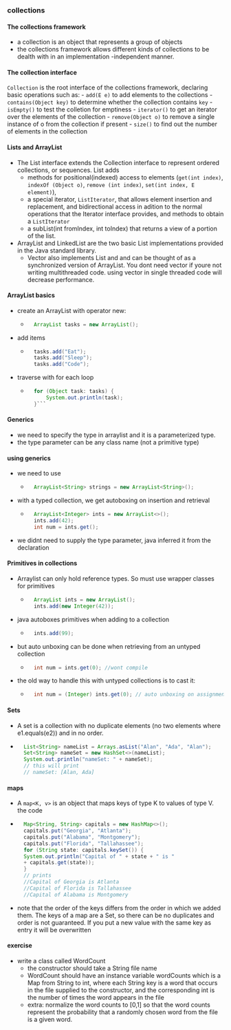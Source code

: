 ### collections 

#### The collections framework 

- a collection is an object that represents a group of objects 
- the collections framework allows different kinds of collections to be dealth with in an implementation -independent manner.

#### The collection interface
`Collection` is the root interface of the collections framework, declaring basic operations such as:
    - `add(E e)` to add elements to the collections
    - `contains(Object key)` to determine whether the collection contains `key`
    - `isEmpty()` to test the colletion for emptiness
    - `iterator()` to get an iterator over the elements of the collection 
    - `remove(Object o)` to remove a single instance of o from the collection if present 
    - `size()` to find out the number of elements in the collection

#### Lists and ArrayList

- The List interface extends the Collection interface to represent ordered collections, or sequences. List adds
    - methods for positional(indexed) access to elements (`get(int index)`, `indexOf (Object o)`, `remove (int index)`, `set(int index, E element)`),
    - a special iterator, `ListIterator`, that allows element insertion and replacement, and bidirectional access in adition to the normal operations that the Iterator interface provides, and methods to obtain a `ListIterator`
    - a subList(int fromIndex, int toIndex) that returns a view of a portion of the list.
- ArrayList and LinkedList are the two basic List implementations provided in the Java standard library.
    - Vector also implements List and and can be thought of as a synchronized version of ArrayList. You dont need vector if youre not writing multithreaded code. using vector in single threaded code will decrease performance.

#### ArrayList basics 
- create an ArrayList with operator new:
    - ```java
        ArrayList tasks = new ArrayList();
        ```
- add items 
    - ```java
        tasks.add("Eat");
        tasks.add("Sleep");
        tasks.add("Code");
        ```
- traverse with for each loop 
    - ```java
        for (Object task: tasks) {
            System.out.println(task);
        }```


#### Generics

- we need to specify the type in arraylist and it is a parameterized type.
- the type parameter can be any class name (not a primitive type)

#### using generics 
- we need to use 
    - ```java
        ArrayList<String> strings = new ArrayList<String>();
        ```

- with a typed collection, we get autoboxing on insertion and retrieval
    - ```java
        ArrayList<Integer> ints = new ArrayList<>();
        ints.add(42);
        int num = ints.get();
        ```
- we didnt need to supply the type parameter, java inferred it from the declaration

#### Primitives in collections 
- Arraylist can only hold reference types. So must use wrapper classes for primitives
    - ```java
        ArrayList ints = new ArrayList();
        ints.add(new Integer(42));
        ```
- java autoboxes primitives when adding to a collection
    - ```java
        ints.add(99);
        ```
- but auto unboxing can be done when retrieving from an untyped collection 
    - ```java
        int num = ints.get(0); //wont compile
        ```

- the old way to handle this with untyped collections is to cast it:
    - ```java
        int num = (Integer) ints.get(0); // auto unboxing on assignment to int
        ```

#### Sets 
- A set is a collection with no duplicate elements (no two elements where e1.equals(e2)) and in no order.
- ```java
    List<String> nameList = Arrays.asList("Alan", "Ada", "Alan");
    Set<String> nameSet = new HashSet<>(nameList);
    System.out.println("nameSet: " + nameSet);
    // this will print 
    // nameSet: [Alan, Ada]
    ```

#### maps 
- A `map<K, v>` is an object that maps keys of type K to values of type V. the code 
- ```java
    Map<String, String> capitals = new HashMap<>();
    capitals.put("Georgia", "Atlanta");
    capitals.put("Alabama", "Montgomery");
    capitals.put("Florida", "Tallahassee");
    for (String state: capitals.keySet()) {
    System.out.println("Capital of " + state + " is "
    + capitals.get(state));
    }
    // prints 
    //Capital of Georgia is Atlanta
    //Capital of Florida is Tallahassee
    //Capital of Alabama is Montgomery
    ```
- note that the order of the keys differs from the order in which we added them. The keys of a map are a Set, so there can be no duplicates and order is not guaranteed. If you put a new value with the same key as entry it will be overwritten

#### exercise

- write a class called WordCount
    - the constructor should take a String file name
    - WordCount should have an instance variable wordCounts which is a Map from String to int, where each String key is a word that occurs in the file supplied to the constructor, and the corresponding int is the number of times the word appears in the file
    - extra: normalize the word counts to [0,1] so that the word counts represent the probability that a randomly chosen word from the file is a given word.
     




    